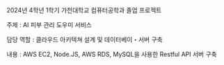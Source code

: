 2024년 4학년 1학기 가천대학교 컴퓨터공학과 졸업 프로젝트

주제 :  AI 피부 관리 도우미 서비스

담당 역할 : 클라우드 아키텍쳐 설계 및 데이터베이・서버 구축 

내용 :  AWS EC2, Node.JS, AWS RDS, MySQL을 사용한 Restful API 서버 구축
